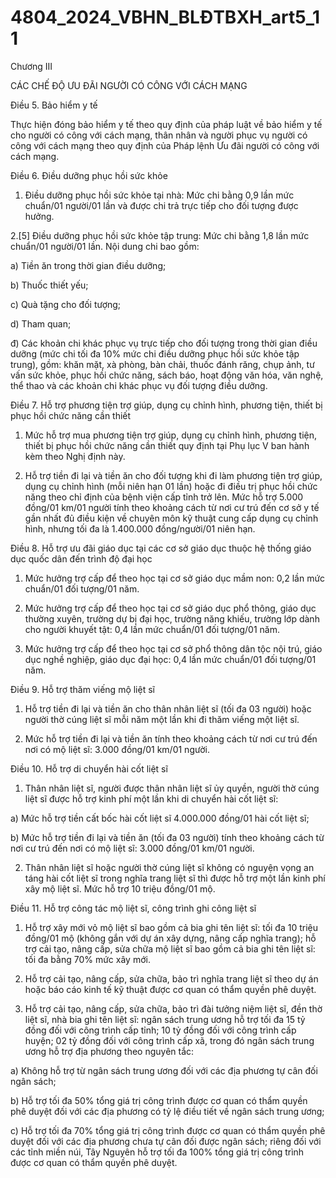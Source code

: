 # 4804_2024_VBHN_BLĐTBXH_art5_11

Chương III

CÁC CHẾ ĐỘ ƯU ĐÃI NGƯỜI CÓ CÔNG VỚI CÁCH MẠNG

Điều 5. Bảo hiểm y tế

Thực hiện đóng bảo hiểm y tế theo quy định của pháp luật về bảo hiểm y tế cho người có công với cách mạng, thân nhân và người phục vụ người có công với cách mạng theo quy định của Pháp lệnh Ưu đãi người có công với cách mạng.

Điều 6. Điều dưỡng phục hồi sức khỏe

1. Điều dưỡng phục hồi sức khỏe tại nhà: Mức chi bằng 0,9 lần mức chuẩn/01 người/01 lần và được chi trả trực tiếp cho đối tượng được hưởng.

2.[5] Điều dưỡng phục hồi sức khỏe tập trung: Mức chi bằng 1,8 lần mức chuẩn/01 người/01 lần. Nội dung chi bao gồm:

a) Tiền ăn trong thời gian điều dưỡng;

b) Thuốc thiết yếu;

c) Quà tặng cho đối tượng;

d) Tham quan;

đ) Các khoản chi khác phục vụ trực tiếp cho đối tượng trong thời gian điều dưỡng (mức chi tối đa 10% mức chi điều dưỡng phục hồi sức khỏe tập trung), gồm: khăn mặt, xà phòng, bàn chải, thuốc đánh răng, chụp ảnh, tư vấn sức khỏe, phục hồi chức năng, sách báo, hoạt động văn hóa, văn nghệ, thể thao và các khoản chi khác phục vụ đối tượng điều dưỡng.

Điều 7. Hỗ trợ phương tiện trợ giúp, dụng cụ chỉnh hình, phương tiện, thiết bị phục hồi chức năng cần thiết

1. Mức hỗ trợ mua phương tiện trợ giúp, dụng cụ chỉnh hình, phương tiện, thiết bị phục hồi chức năng cần thiết quy định tại Phụ lục V ban hành kèm theo Nghị định này.

2. Hỗ trợ tiền đi lại và tiền ăn cho đối tượng khi đi làm phương tiện trợ giúp, dụng cụ chỉnh hình (mỗi niên hạn 01 lần) hoặc đi điều trị phục hồi chức năng theo chỉ định của bệnh viện cấp tỉnh trở lên. Mức hỗ trợ 5.000 đồng/01 km/01 người tính theo khoảng cách từ nơi cư trú đến cơ sở y tế gần nhất đủ điều kiện về chuyên môn kỹ thuật cung cấp dụng cụ chỉnh hình, nhưng tối đa là 1.400.000 đồng/người/01 niên hạn.

Điều 8. Hỗ trợ ưu đãi giáo dục tại các cơ sở giáo dục thuộc hệ thống giáo dục quốc dân đến trình độ đại học

1. Mức hưởng trợ cấp để theo học tại cơ sở giáo dục mầm non: 0,2 lần mức chuẩn/01 đối tượng/01 năm.

2. Mức hưởng trợ cấp để theo học tại cơ sở giáo dục phổ thông, giáo dục thường xuyên, trường dự bị đại học, trường năng khiếu, trường lớp dành cho người khuyết tật: 0,4 lần mức chuẩn/01 đối tượng/01 năm.

3. Mức hưởng trợ cấp để theo học tại cơ sở phổ thông dân tộc nội trú, giáo dục nghề nghiệp, giáo dục đại học: 0,4 lần mức chuẩn/01 đối tượng/01 năm.

Điều 9. Hỗ trợ thăm viếng mộ liệt sĩ

1. Hỗ trợ tiền đi lại và tiền ăn cho thân nhân liệt sĩ (tối đa 03 người) hoặc người thờ cúng liệt sĩ mỗi năm một lần khi đi thăm viếng một liệt sĩ.

2. Mức hỗ trợ tiền đi lại và tiền ăn tính theo khoảng cách từ nơi cư trú đến nơi có mộ liệt sĩ: 3.000 đồng/01 km/01 người.

Điều 10. Hỗ trợ di chuyển hài cốt liệt sĩ

1. Thân nhân liệt sĩ, người được thân nhân liệt sĩ ủy quyền, người thờ cúng liệt sĩ được hỗ trợ kinh phí một lần khi di chuyển hài cốt liệt sĩ:

a) Mức hỗ trợ tiền cất bốc hài cốt liệt sĩ 4.000.000 đồng/01 hài cốt liệt sĩ;

b) Mức hỗ trợ tiền đi lại và tiền ăn (tối đa 03 người) tính theo khoảng cách từ nơi cư trú đến nơi có mộ liệt sĩ: 3.000 đồng/01 km/01 người.

2. Thân nhân liệt sĩ hoặc người thờ cúng liệt sĩ không có nguyện vọng an táng hài cốt liệt sĩ trong nghĩa trang liệt sĩ thì được hỗ trợ một lần kinh phí xây mộ liệt sĩ. Mức hỗ trợ 10 triệu đồng/01 mộ.

Điều 11. Hỗ trợ công tác mộ liệt sĩ, công trình ghi công liệt sĩ

1. Hỗ trợ xây mới vỏ mộ liệt sĩ bao gồm cả bia ghi tên liệt sĩ: tối đa 10 triệu đồng/01 mộ (không gắn với dự án xây dựng, nâng cấp nghĩa trang); hỗ trợ cải tạo, nâng cấp, sửa chữa mộ liệt sĩ bao gồm cả bia ghi tên liệt sĩ: tối đa bằng 70% mức xây mới.

2. Hỗ trợ cải tạo, nâng cấp, sửa chữa, bảo trì nghĩa trang liệt sĩ theo dự án hoặc báo cáo kinh tế kỹ thuật được cơ quan có thẩm quyền phê duyệt.

3. Hỗ trợ cải tạo, nâng cấp, sửa chữa, bảo trì đài tưởng niệm liệt sĩ, đền thờ liệt sĩ, nhà bia ghi tên liệt sĩ: ngân sách trung ương hỗ trợ tối đa 15 tỷ đồng đối với công trình cấp tỉnh; 10 tỷ đồng đối với công trình cấp huyện; 02 tỷ đồng đối với công trình cấp xã, trong đó ngân sách trung ương hỗ trợ địa phương theo nguyên tắc:

a) Không hỗ trợ từ ngân sách trung ương đối với các địa phương tự cân đối ngân sách;

b) Hỗ trợ tối đa 50% tổng giá trị công trình được cơ quan có thẩm quyền phê duyệt đối với các địa phương có tỷ lệ điều tiết về ngân sách trung ương;

c) Hỗ trợ tối đa 70% tổng giá trị công trình được cơ quan có thẩm quyền phê duyệt đối với các địa phương chưa tự cân đối được ngân sách; riêng đối với các tỉnh miền núi, Tây Nguyên hỗ trợ tối đa 100% tổng giá trị công trình được cơ quan có thẩm quyền phê duyệt.